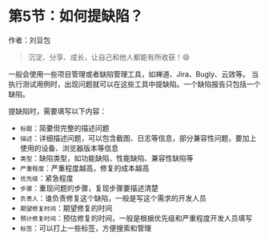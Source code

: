 # 第5节：如何提缺陷？

作者：刘豆包


>沉淀、分享、成长，让自己和他人都能有所收获！😄


一般会使用一些项目管理或者缺陷管理工具，如禅道、Jira、Bugly、云效等。
当执行测试用例时，出现问题就可以在这些工具中提缺陷。一个缺陷报告只包括一个缺陷。

提缺陷时，需要填写以下内容：

- `标题`：简要但完整的描述问题
- `描述`：详细描述问题，可以包含截图、日志等信息，部分兼容性问题，要加上使用的设备、浏览器版本等信息
- `类型`：缺陷类型，如功能缺陷、性能缺陷、兼容性缺陷等
- `严重程度`：严重程度越高，修复的成本越高
- `优先级`：紧急程度
- `步骤`：重现问题的步骤，复现步骤要描述清楚
- `负责人`：谁负责修复这个缺陷，一般是写这个需求的开发人员
- `期望修复时间`：期望修复的时间
- `预计修复时间`：预估修复的时间，一般是根据优先级和严重程度开发人员填写
- `标签`：可以打上一些标签，方便搜索和管理